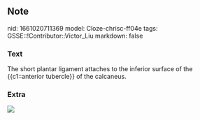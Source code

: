 ## Note
nid: 1661020711369
model: Cloze-chrisc-ff04e
tags: GSSE::!Contributor::Victor_Liu
markdown: false

### Text
The short plantar ligament attaches to the inferior surface of the {{c1::anterior tubercle}} of the calcaneus.

### Extra
<img src="178796">
